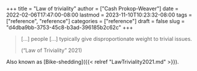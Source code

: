 +++
title = "Law of triviality"
author = ["Cash Prokop-Weaver"]
date = 2022-02-06T17:47:00-08:00
lastmod = 2023-11-10T10:23:32-08:00
tags = ["reference", "reference"]
categories = ["reference"]
draft = false
slug = "d4dba9bb-3753-45c8-b3ad-396185b2c62c"
+++

> [...] people [...] typically give disproportionate weight to trivial issues.
>
> (“Law of Triviality” 2021)

Also known as [Bike-shedding]({{< relref "LawTriviality2021.md" >}}).
